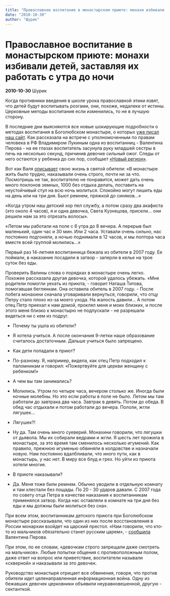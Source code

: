 ```yaml
---
title: "Православное воспитание в монастырском приюте: монахи избивали детей, заставляя их работать с утра до ночи"
date: "2010-10-30"
author: "Шурик"
---
```


# Православное воспитание в монастырском приюте: монахи избивали детей, заставляя их работать с утра до ночи

**2010-10-30** Шурик

Когда противники введения в школе урока православной этики язвят, что детей будут воспитывать розгами, они, похоже, недалеки от истины. Церковные методы воспитания если изменились, то не в лучшую сторону.

В последние дни выясняются все новые шокирующие подробности о методах воспитания в Боголюбском монастыре, о которых [уже писал наш сайт](/2863.md). Как рассказала на встрече с уполномоченным по правам человека в РФ Владимиром Лукиным одна из воспитанниц - Валентина Перова - на ее глазах воспитатель засунула руку младшей сестры в печь на несколько секунд, причинив девочке сильный ожог. Следы от него остаются у ребенка до сих пор, сообщает [«Новый регион»](http://nr2.ru/moskow/306790.html).

Вот как Валя [описывает](http://kp.ru/daily/24379.5/560490) свою жизнь в святой обители: «В монастыре жить было трудно, наказывали очень строго, почти ни за что. Посмотришь не так, воспитателю не понравится, может дать очень много поклонов земных, 1000 без отдыха делать, поставить на неустойчивый стул на всю ночь молиться. Спокойно могут лишить еды на день или на три дня. Бьют ремнем, пряжкой до синяков...»

 «Когда утром наш детский хор пел службу, а потом сразу два акафиста (это около 4 часов), я и одна девочка, Света Кузнецова, присели... они решили нам за это отрезать волосы».

«Летом мы работали на поле с 6 утра до 8 вечера. А перерыв был маленький, один час и 30 мин. Или 2 часа. Уставали очень сильно, нас постоянно подгоняли, а ночью поднимали в 12 часов, и мы полтора часа вместе всей группой молились...» 

Первый раз 14-летняя воспитанница бежала из обители в 2007 году. Ее поймали, в наказание посадили в затвор - заперли в келье на трое суток без еды.

Проверить Валины слова о порядках в монастыре очень легко. Похожее рассказала другая девочка, которой удалось убежать. «Мне родители помогли уехать из приюта, - говорит Наташа Титова, помогавшая беглянкам. Она оставила обитель в 2007 году. - После побега монахини сначала уговаривали вернуться, говорили, что отцу Петру стало плохо из-за моего ухода. На жалость давили... А потом отец Петр приехал к нам домой, проклял меня и моих близких, и после этого меня близко к монастырю не подпускали - не разрешали видеться ни с кем из подруг.

 - Почему ты ушла из обители?

 - Я хотела учиться. А после окончания 9-летки наше образование считалось достаточным. Дальше учиться было запрещено.

 - Как дети попадали в приют?

 - По-разному. Я, например, видела, как отец Петр подходил к паломникам и говорил: «Пожертвуйте для церкви женщину с ребенком!»

 - А чем вы там занимались?

 - Молились. Утром по четыре часа, вечером столько же. Иногда были ночные молебны. Но это если работы в поле не было. Летом мы там работали до завтрака два часа. Завтрак в девять. Потом до обеда. В обед час отдыхали и потом работали до вечера. Пололи, жгли лягушек...

 - Лягушек?!

 - Ну да. Там очень много суеверий. Монахини говорили, что лягушки от дьявола. Мы их собирали ведрами и жгли. Я шесть лет прожила в монастыре, за это время там сменилось несколько игумений. Как правило, прежнюю игуменью обвиняли в колдовстве и назначали новую. Нам постоянно вдалбливали, что иного пути, как в монастырь, у нас нет. В миру все блуд и грех. Но уйти из приюта хотели многие.

 - В приюте наказывали?

 - Да. Меня тоже били ремнем. Обычно уводили в отдельную комнату и там хлестали без пощады. По 20 - 30 ударов давали. С 2007 года по совету отца Петра в качестве наказания к воспитанникам применялся затвор. Когда нас оставляли в комнате на три дня без еды и мы должны были молиться без сна».

При всем этом, воспитанникам детского приюта при Боголюбском монастыре рассказывали, что один из них после восстановления в России монархии взойдет на царский престол. «Нам говорили, что кто-то из мальчиков обязательно станет русским царем», - [сообщила](http://religio.ru/news/20723.html) Валентина Перова.

При этом, по ее словам, «девочкам строго запрещали даже смотреть на мальчиков». Любые попытки общения с противоположным полом, даже ответ на вопрос или приветствие, воспитатели называли «скверной» и наказывали за это девочек.

Руководство монастыря отрицает все обвинения, говоря, что против обители идет целенаправленная информационная война. Одну из бежавших девочек церковники объявили неуравновешенной, другую - сектанткой.